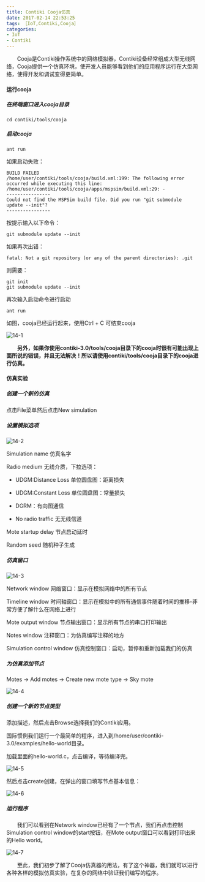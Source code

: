 ```yaml
---
title: Contiki Cooja仿真
date: 2017-02-14 22:53:25
tags: ［IoT,Contiki,Cooja］
categories:
- IoT
- Contiki
---
```


　　Cooja是Contiki操作系统中的网络模拟器，Contiki设备经常组成大型无线网络，Cooja提供一个仿真环境，使开发人员能够看到他们的应用程序运行在大型网络，使得开发和调试变得更简单。

<!--more-->

#### 运行cooja

##### 在终端窗口进入cooja目录

```
cd contiki/tools/cooja
```

##### 启动cooja

```
ant run
```

如果启动失败：

```
BUILD FAILED
/home/user/contiki/tools/cooja/build.xml:199: The following error occurred while executing this line:
/home/user/contiki/tools/cooja/apps/mspsim/build.xml:29: -
----------------
Could not find the MSPSim build file. Did you run "git submodule update --init"?
----------------

```

按提示输入以下命令：

```
git submodule update --init
```

如果再次出错：

```
fatal: Not a git repository (or any of the parent directories): .git
```

则需要：

```
git init
git submodule update --init
```

再次输入启动命令进行启动

```
ant run
```

如图，cooja已经运行起来，使用Ctrl + C 可结束cooja

![14-1](http://ohe7ixo05.bkt.clouddn.com/2017/2/14-1.png)



　　**另外，如果你使用contiki-3.0/tools/cooja目录下的cooja时很有可能出现上面所说的错误，并且无法解决！所以请使用contiki/tools/cooja目录下的cooja进行仿真。**

#### 仿真实验

##### 创建一个新的仿真

点击File菜单然后点击New simulation

##### 设置模拟选项

![14-2](http://ohe7ixo05.bkt.clouddn.com/2017/2/14-2.png)

Simulation name 仿真名字

Radio medium 无线介质，下拉选项：

- UDGM:Distance Loss 单位圆盘图：距离损失

- UDGM:Constant Loss 单位圆盘图：常量损失

- DGRM：有向图通信   

- No radio traffic 无无线信道

Mote startup delay 节点启动延时

Random seed 随机种子生成

##### 仿真窗口

![14-3](http://ohe7ixo05.bkt.clouddn.com/2017/2/14-3.png)

Network window 网络窗口：显示在模拟网络中的所有节点

Timeline window 时间轴窗口：显示在模拟中的所有通信事件随着时间的推移-非常方便了解什么在网络上进行

Mote output window 节点输出窗口：显示所有节点的串口打印输出

Notes window 注释窗口：为仿真编写注释的地方

Simulation control window 仿真控制窗口：启动，暂停和重新加载我们的仿真

##### 为仿真添加节点

Motes -> Add motes -> Create new mote type -> Sky mote


![14-4](http://ohe7ixo05.bkt.clouddn.com/2017/2/14-4.png)

##### 创建一个新的节点类型

添加描述，然后点击Browse选择我们的Contiki应用。

国际惯例我们运行一个最简单的程序，进入到/home/user/contiki-3.0/examples/hello-world目录。

加载里面的hello-world.c，点击编译，等待编译完。

![14-5](http://ohe7ixo05.bkt.clouddn.com/2017/2/14-5.png)

然后点击create创建，在弹出的窗口填写节点基本信息：

![14-6](http://ohe7ixo05.bkt.clouddn.com/2017/2/14-6.png)


##### 运行程序

　　我们可以看到在Network window已经有了一个节点，我们再点击控制Simulation control window的start按钮，在Mote output窗口可以看到打印出来的Hello world。

![14-7](http://ohe7ixo05.bkt.clouddn.com/2017/2/14-7.png)


　　至此，我们初步了解了Cooja仿真器的用法，有了这个神器，我们就可以进行各种各样的模拟仿真实验，在复杂的网络中验证我们编写的程序。
